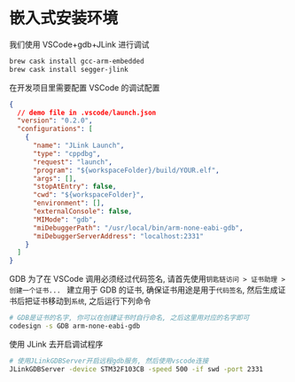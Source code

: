 # 嵌入式安装环境

我们使用 VSCode+gdb+JLink 进行调试

```bash
brew cask install gcc-arm-embedded
brew cask install segger-jlink
```

在开发项目里需要配置 VSCode 的调试配置

```json
{
  // demo file in .vscode/launch.json
  "version": "0.2.0",
  "configurations": [
    {
      "name": "JLink Launch",
      "type": "cppdbg",
      "request": "launch",
      "program": "${workspaceFolder}/build/YOUR.elf",
      "args": [],
      "stopAtEntry": false,
      "cwd": "${workspaceFolder}",
      "environment": [],
      "externalConsole": false,
      "MIMode": "gdb",
      "miDebuggerPath": "/usr/local/bin/arm-none-eabi-gdb",
      "miDebuggerServerAddress": "localhost:2331"
    }
  ]
}
```

GDB 为了在 VSCode 调用必须经过代码签名, 请首先使用`钥匙链访问 > 证书助理 > 创建一个证书... ` 建立用于 GDB 的证书, 确保证书用途是用于`代码签名`, 然后生成证书后把证书移动到`系统`, 之后运行下列命令

```bash
# GDB是证书的名字, 你可以在创建证书时自行命名, 之后这里用对应的名字即可
codesign -s GDB arm-none-eabi-gdb
```

使用 JLink 去开启调试程序

```bash
# 使用JLinkGDBServer开启远程gdb服务, 然后使用vscode连接
JLinkGDBServer -device STM32F103CB -speed 500 -if swd -port 2331
```
